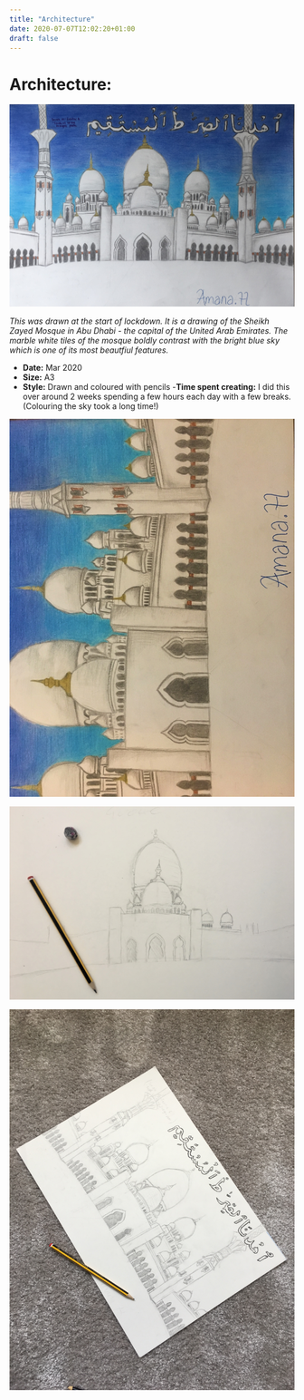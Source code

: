 ```yaml
---
title: "Architecture"
date: 2020-07-07T12:02:20+01:00
draft: false
---
```


# Architecture:

![Drawing 1](Mosque.jpeg)

*This was drawn at the start of lockdown. It is a drawing of the Sheikh Zayed Mosque in Abu Dhabi - the capital of the United Arab Emirates. The marble white tiles of the mosque boldly contrast with the bright blue sky which is one of its most beautfiul features.*
- **Date:** Mar 2020
- **Size:** A3
- **Style:** Drawn and coloured with pencils
-**Time spent creating:** I did this over around 2 weeks spending a few hours each day with a few breaks. (Colouring the sky took a long time!)

![Drawing 5](Mosquezoom.jpeg)

![Drawing 6](Mosquestart.jpeg) 

![Drawing 7](Mosquebasic.jpeg)


